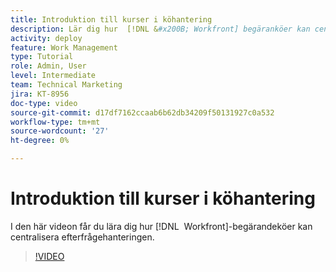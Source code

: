 ```yaml
---
title: Introduktion till kurser i köhantering
description: Lär dig hur  [!DNL &#x200B; Workfront] begäranköer kan centralisera efterfråganshantering.
activity: deploy
feature: Work Management
type: Tutorial
role: Admin, User
level: Intermediate
team: Technical Marketing
jira: KT-8956
doc-type: video
source-git-commit: d17df7162ccaab6b62db34209f50131927c0a532
workflow-type: tm+mt
source-wordcount: '27'
ht-degree: 0%

---
```


# Introduktion till kurser i köhantering

I den här videon får du lära dig hur [!DNL &#x200B; Workfront]-begärandeköer kan centralisera efterfrågehanteringen.

>[!VIDEO](https://video.tv.adobe.com/v/335219/?quality=12&learn=on&enablevpops)
